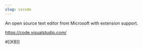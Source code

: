 ```yaml
---
slug: vscode
---
```


An open source text editor from Microsoft with extension support.

https://code.visualstudio.com/

#[[KB]]